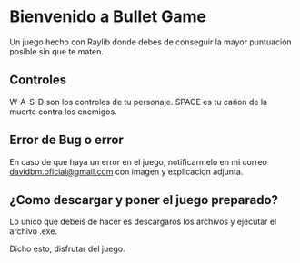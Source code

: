 # Bienvenido a Bullet Game
Un juego hecho con Raylib donde debes de conseguir la mayor puntuación posible sin que te maten.
## Controles
W-A-S-D son los controles de tu personaje.
SPACE es tu cañon de la muerte contra los enemigos.
## Error de Bug o error
En caso de que haya un error en el juego, notificarmelo en mi correo davidbm.oficial@gmail.com con imagen y explicacion adjunta.
## ¿Como descargar y poner el juego preparado?
Lo unico que debeis de hacer es descargaros los archivos y ejecutar el archivo .exe.

Dicho esto, disfrutar del juego.
